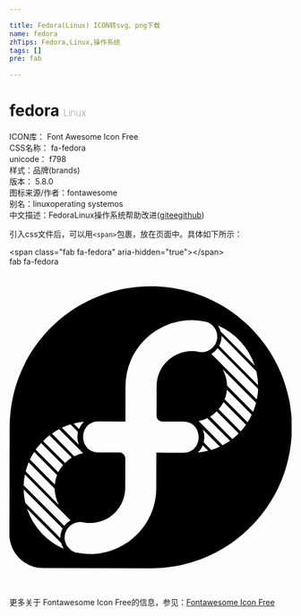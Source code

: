 ```yaml
---

title: Fedora(Linux) ICON转svg、png下载
name: fedora
zhTips: Fedora,Linux,操作系统
tags: []
pre: fab

---
```


# fedora  <small style="font-size: 60%;font-weight: 100">Linux</small>


<div class="detail-page">
<p>
<span>
ICON库：
<span class="badge-secondary badge">Font Awesome Icon Free</span> 
</span>
<br/>
<span>
CSS名称：
<span class="badge-secondary badge">fa-fedora</span> 
</span>
<br/>
<span>
unicode：
<span class="badge-secondary badge">f798</span> 
<copy-btn content='f798' btn-title=""></copy-btn>
<copy-btn :content='String.fromCodePoint(parseInt("f798", 16))' btn-title="复制U"></copy-btn>
</span><br/><span>样式：<span class="badge-light badge">品牌(brands)</span></span>
<br/>
<span>
版本：
<span class="badge-secondary badge">5.8.0</span> 
</span>
<br/>
<span>图标来源/作者：<span class="badge-light badge">fontawesome</span></span> 
<br/>
<span>别名：<span class="badge-light badge">linux</span><span class="badge-light badge">operating system</span><span class="badge-light badge">os</span></span><br/><span class="zh-detail">中文描述：<span class="badge-primary badge">Fedora</span><span class="badge-primary badge">Linux</span><span class="badge-primary badge">操作系统</span><span class="help-link"><span>帮助改进</span>(<a href="https://gitee.com/liuwave/icon-helper/edit/master/json/fontawesome/brands/fedora.json" target="_blank" rel="noopener noreferrer">gitee</a><a href="https://github.com/liuwave/icon-helper/edit/master/json/fontawesome/brands/fedora.json" target="_blank" rel="noopener noreferrer">github</a></span>)</span><br/>
</p>
</div>
<div class="alert alert-dark">
  <i class="fab fa-fedora fa-xs"></i>
  <i class="fab fa-fedora fa-sm"></i>
  <i class="fab fa-fedora fa-lg"></i>
  <i class="fab fa-fedora fa-2x"></i>
  <i class="fab fa-fedora fa-3x"></i>
  <i class="fab fa-fedora fa-5x"></i>
  <i class="fab fa-fedora fa-7x"></i>
</div>
<div>
  <p>引入css文件后，可以用<code>&lt;span&gt;</code>包裹，放在页面中。具体如下所示：    
  </p>
  <div class="alert alert-primary" style="font-size: 14px">
    &lt;span class="fab fa-fedora" aria-hidden="true"&gt;&lt;/span&gt;
    <copy-btn content='<span class="fab fa-fedora" aria-hidden="true"></span>'></copy-btn>
  </div>
  <div class="alert alert-secondary">
    <i class="fab fa-fedora"
    style="font-size: 24px"
    aria-hidden="true"></i> fab fa-fedora
    <copy-btn content="fab fa-fedora" btn-title="复制图标名称"></copy-btn>
  </div>
</div>
<div id="svg" class="svg-wrap">
<svg xmlns="http://www.w3.org/2000/svg" viewBox="0 0 448 512"><path d="M225 32C101.3 31.7.8 131.7.4 255.4L0 425.7a53.6 53.6 0 0 0 53.6 53.9l170.2.4c123.7.3 224.3-99.7 224.6-223.4S348.7 32.3 225 32zm169.8 157.2L333 126.6c2.3-4.7 3.8-9.2 3.8-14.3v-1.6l55.2 56.1a101 101 0 0 1 2.8 22.4zM331 94.3a106.06 106.06 0 0 1 58.5 63.8l-54.3-54.6a26.48 26.48 0 0 0-4.2-9.2zM118.1 247.2a49.66 49.66 0 0 0-7.7 11.4l-8.5-8.5a85.78 85.78 0 0 1 16.2-2.9zM97 251.4l11.8 11.9-.9 8a34.74 34.74 0 0 0 2.4 12.5l-27-27.2a80.6 80.6 0 0 1 13.7-5.2zm-18.2 7.4l38.2 38.4a53.17 53.17 0 0 0-14.1 4.7L67.6 266a107 107 0 0 1 11.2-7.2zm-15.2 9.8l35.3 35.5a67.25 67.25 0 0 0-10.5 8.5L53.5 278a64.33 64.33 0 0 1 10.1-9.4zm-13.3 12.3l34.9 35a56.84 56.84 0 0 0-7.7 11.4l-35.8-35.9c2.8-3.8 5.7-7.2 8.6-10.5zm-11 14.3l36.4 36.6a48.29 48.29 0 0 0-3.6 15.2l-39.5-39.8a99.81 99.81 0 0 1 6.7-12zm-8.8 16.3l41.3 41.8a63.47 63.47 0 0 0 6.7 26.2L25.8 326c1.4-4.9 2.9-9.6 4.7-14.5zm-7.9 43l61.9 62.2a31.24 31.24 0 0 0-3.6 14.3v1.1l-55.4-55.7a88.27 88.27 0 0 1-2.9-21.9zm5.3 30.7l54.3 54.6a28.44 28.44 0 0 0 4.2 9.2 106.32 106.32 0 0 1-58.5-63.8zm-5.3-37a80.69 80.69 0 0 1 2.1-17l72.2 72.5a37.59 37.59 0 0 0-9.9 8.7zm253.3-51.8l-42.6-.1-.1 56c-.2 69.3-64.4 115.8-125.7 102.9-5.7 0-19.9-8.7-19.9-24.2a24.89 24.89 0 0 1 24.5-24.6c6.3 0 6.3 1.6 15.7 1.6a55.91 55.91 0 0 0 56.1-55.9l.1-47c0-4.5-4.5-9-8.9-9l-33.6-.1c-32.6-.1-32.5-49.4.1-49.3l42.6.1.1-56a105.18 105.18 0 0 1 105.6-105 86.35 86.35 0 0 1 20.2 2.3c11.2 1.8 19.9 11.9 19.9 24 0 15.5-14.9 27.8-30.3 23.9-27.4-5.9-65.9 14.4-66 54.9l-.1 47a8.94 8.94 0 0 0 8.9 9l33.6.1c32.5.2 32.4 49.5-.2 49.4zm23.5-.3a35.58 35.58 0 0 0 7.6-11.4l8.5 8.5a102 102 0 0 1-16.1 2.9zm21-4.2L308.6 280l.9-8.1a34.74 34.74 0 0 0-2.4-12.5l27 27.2a74.89 74.89 0 0 1-13.7 5.3zm18-7.4l-38-38.4c4.9-1.1 9.6-2.4 13.7-4.7l36.2 35.9c-3.8 2.5-7.9 5-11.9 7.2zm15.5-9.8l-35.3-35.5a61.06 61.06 0 0 0 10.5-8.5l34.9 35a124.56 124.56 0 0 1-10.1 9zm13.2-12.3l-34.9-35a63.18 63.18 0 0 0 7.7-11.4l35.8 35.9a130.28 130.28 0 0 1-8.6 10.5zm11-14.3l-36.4-36.6a48.29 48.29 0 0 0 3.6-15.2l39.5 39.8a87.72 87.72 0 0 1-6.7 12zm13.5-30.9a140.63 140.63 0 0 1-4.7 14.3L345.6 190a58.19 58.19 0 0 0-7.1-26.2zm1-5.6l-71.9-72.1a32 32 0 0 0 9.9-9.2l64.3 64.7a90.93 90.93 0 0 1-2.3 16.6z"/></svg>
</div>
<detail full-name='fa-fedora'></detail>
    
<div><p>更多关于  Fontawesome Icon Free的信息，参见：<a target="_blank" href="https://iconhelper.cn/fontawesome.html">Fontawesome Icon Free</a>
</p></div>
